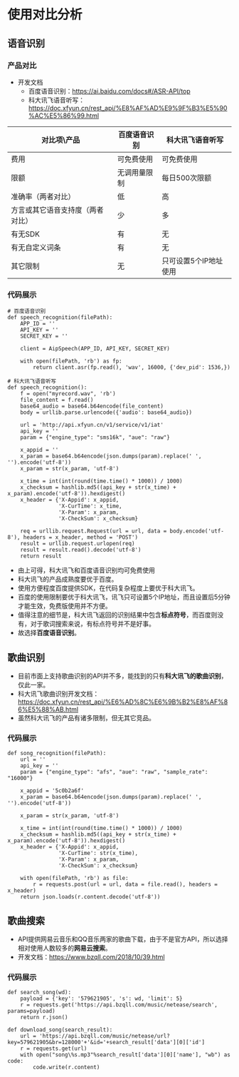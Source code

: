 # 使用对比分析
## 语音识别
### 产品对比
* 开发文档
  * 百度语音识别：https://ai.baidu.com/docs#/ASR-API/top
  * 科大讯飞语音听写：https://doc.xfyun.cn/rest_api/%E8%AF%AD%E9%9F%B3%E5%90%AC%E5%86%99.html

| 对比项\产品 | 百度语音识别 | 科大讯飞语音听写 |
| --- | --- | --- |
| 费用 | 可免费使用 | 可免费使用 |
| 限额 | 无调用量限制 | 每日500次限额 |
| 准确率（两者对比） | 低 | 高 |
| 方言或其它语音支持度（两者对比） | 少 | 多 |
| 有无SDK | 有 | 无 |
| 有无自定义词条 | 有 | 无 |
| 其它限制 | 无 | 只可设置5个IP地址使用 |

### 代码展示
```
# 百度语音识别
def speech_recognition(filePath):
    APP_ID = ''
    API_KEY = ''
    SECRET_KEY = ''

    client = AipSpeech(APP_ID, API_KEY, SECRET_KEY)
    
    with open(filePath, 'rb') as fp:
        return client.asr(fp.read(), 'wav', 16000, {'dev_pid': 1536,})
```
```
# 科大讯飞语音听写
def speech_recognition():
    f = open("myrecord.wav", 'rb')
    file_content = f.read()
    base64_audio = base64.b64encode(file_content)
    body = urllib.parse.urlencode({'audio': base64_audio})
 
    url = 'http://api.xfyun.cn/v1/service/v1/iat'
    api_key = ''
    param = {"engine_type": "sms16k", "aue": "raw"}
 
    x_appid = ''
    x_param = base64.b64encode(json.dumps(param).replace(' ', '').encode('utf-8'))
    x_param = str(x_param, 'utf-8')
 
    x_time = int(int(round(time.time() * 1000)) / 1000)
    x_checksum = hashlib.md5((api_key + str(x_time) + x_param).encode('utf-8')).hexdigest()
    x_header = {'X-Appid': x_appid,
                'X-CurTime': x_time,
                'X-Param': x_param,
                'X-CheckSum': x_checksum}

    req = urllib.request.Request(url = url, data = body.encode('utf-8'), headers = x_header, method = 'POST')
    result = urllib.request.urlopen(req)
    result = result.read().decode('utf-8')
    return result
```

* 由上可得，科大讯飞和百度语音识别均可免费使用
* 科大讯飞的产品成熟度要优于百度。
* 使用方便程度百度提供SDK，在代码复杂程度上要优于科大讯飞。
* 百度的使用限制要优于科大讯飞，讯飞只可设置5个IP地址，而且设置后5分钟才能生效，免费版使用并不方便。
* 值得注意的细节是，科大讯飞返回的识别结果中包含**标点符号**，而百度则没有，对于歌词搜索来说，有标点符号并不是好事。
* 故选择**百度语音识别**。

## 歌曲识别
* 目前市面上支持歌曲识别的API并不多，能找到的只有**科大讯飞的歌曲识别**，仅此一家。
* 科大讯飞歌曲识别开发文档：https://doc.xfyun.cn/rest_api/%E6%AD%8C%E6%9B%B2%E8%AF%86%E5%88%AB.html
* 虽然科大讯飞的产品有诸多限制，但无其它竞品。

### 代码展示
```
def song_recognition(filePath):
    url = ''
    api_key = ''
    param = {"engine_type": "afs", "aue": "raw", "sample_rate": "16000"}
 
    x_appid = '5c0b2a6f'
    x_param = base64.b64encode(json.dumps(param).replace(' ', '').encode('utf-8'))

    x_param = str(x_param, 'utf-8')
 
    x_time = int(int(round(time.time() * 1000)) / 1000)
    x_checksum = hashlib.md5((api_key + str(x_time) + x_param).encode('utf-8')).hexdigest()
    x_header = {'X-Appid': x_appid,
                'X-CurTime': str(x_time),
                'X-Param': x_param,
                'X-CheckSum': x_checksum}

    with open(filePath, 'rb') as file:
        r = requests.post(url = url, data = file.read(), headers = x_header)
    return json.loads(r.content.decode('utf-8'))
```

## 歌曲搜索
* API提供网易云音乐和QQ音乐两家的歌曲下载，由于不是官方API，所以选择相对使用人数较多的**网易云搜索**。
* 开发文档：https://www.bzqll.com/2018/10/39.html
### 代码展示
```
def search_song(wd):
    payload = {'key': '579621905', 's': wd, 'limit': 5}
    r = requests.get('https://api.bzqll.com/music/netease/search', params=payload)
    return r.json()

def download_song(search_result):
    url = 'https://api.bzqll.com/music/netease/url?key=579621905&br=128000'+'&id='+search_result['data'][0]['id']
    r = requests.get(url) 
    with open("song\%s.mp3"%search_result['data'][0]['name'], "wb") as code:
        code.write(r.content)
```
